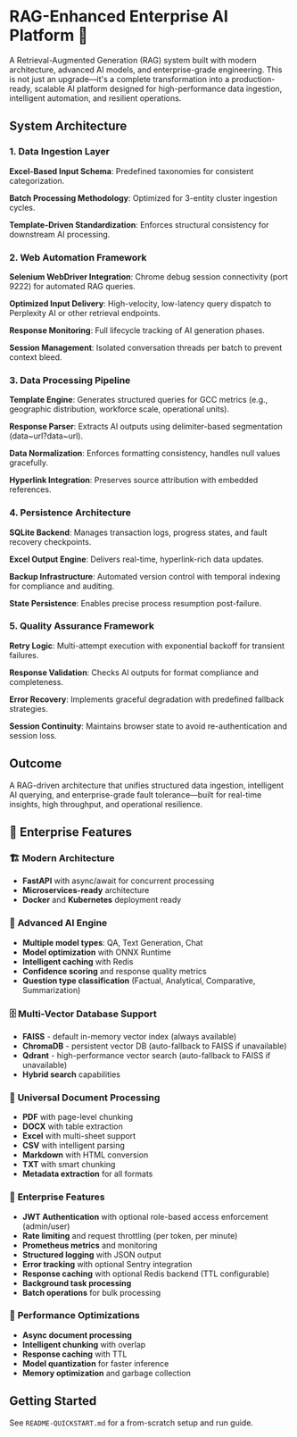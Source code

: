 # RAG-Enhanced Enterprise AI Platform 🚀

A Retrieval-Augmented Generation (RAG) system built with modern architecture, advanced AI models, and enterprise-grade engineering. This is not just an upgrade—it's a complete transformation into a production-ready, scalable AI platform designed for high-performance data ingestion, intelligent automation, and resilient operations.

## System Architecture

### 1. Data Ingestion Layer

**Excel-Based Input Schema**: Predefined taxonomies for consistent categorization.

**Batch Processing Methodology**: Optimized for 3-entity cluster ingestion cycles.

**Template-Driven Standardization**: Enforces structural consistency for downstream AI processing.

### 2. Web Automation Framework

**Selenium WebDriver Integration**: Chrome debug session connectivity (port 9222) for automated RAG queries.

**Optimized Input Delivery**: High-velocity, low-latency query dispatch to Perplexity AI or other retrieval endpoints.

**Response Monitoring**: Full lifecycle tracking of AI generation phases.

**Session Management**: Isolated conversation threads per batch to prevent context bleed.

### 3. Data Processing Pipeline

**Template Engine**: Generates structured queries for GCC metrics (e.g., geographic distribution, workforce scale, operational units).

**Response Parser**: Extracts AI outputs using delimiter-based segmentation (data~url?data~url).

**Data Normalization**: Enforces formatting consistency, handles null values gracefully.

**Hyperlink Integration**: Preserves source attribution with embedded references.

### 4. Persistence Architecture

**SQLite Backend**: Manages transaction logs, progress states, and fault recovery checkpoints.

**Excel Output Engine**: Delivers real-time, hyperlink-rich data updates.

**Backup Infrastructure**: Automated version control with temporal indexing for compliance and auditing.

**State Persistence**: Enables precise process resumption post-failure.

### 5. Quality Assurance Framework

**Retry Logic**: Multi-attempt execution with exponential backoff for transient failures.

**Response Validation**: Checks AI outputs for format compliance and completeness.

**Error Recovery**: Implements graceful degradation with predefined fallback strategies.

**Session Continuity**: Maintains browser state to avoid re-authentication and session loss.

## Outcome

A RAG-driven architecture that unifies structured data ingestion, intelligent AI querying, and enterprise-grade fault tolerance—built for real-time insights, high throughput, and operational resilience.

## 🌟 Enterprise Features

### 🏗️ **Modern Architecture**
- **FastAPI** with async/await for concurrent processing
- **Microservices-ready** architecture
- **Docker** and **Kubernetes** deployment ready

### 🤖 **Advanced AI Engine**
- **Multiple model types**: QA, Text Generation, Chat
- **Model optimization** with ONNX Runtime
- **Intelligent caching** with Redis
- **Confidence scoring** and response quality metrics
- **Question type classification** (Factual, Analytical, Comparative, Summarization)

### 🗄️ **Multi-Vector Database Support**
- **FAISS** - default in-memory vector index (always available)
- **ChromaDB** - persistent vector DB (auto-fallback to FAISS if unavailable)
- **Qdrant** - high-performance vector search (auto-fallback to FAISS if unavailable)
- **Hybrid search** capabilities

### 📄 **Universal Document Processing**
- **PDF** with page-level chunking
- **DOCX** with table extraction
- **Excel** with multi-sheet support
- **CSV** with intelligent parsing
- **Markdown** with HTML conversion
- **TXT** with smart chunking
- **Metadata extraction** for all formats

### 🔧 **Enterprise Features**
- **JWT Authentication** with optional role-based access enforcement (admin/user)
- **Rate limiting** and request throttling (per token, per minute)
- **Prometheus metrics** and monitoring
- **Structured logging** with JSON output
- **Error tracking** with optional Sentry integration
- **Response caching** with optional Redis backend (TTL configurable)
- **Background task processing**
- **Batch operations** for bulk processing

### 🚀 **Performance Optimizations**
- **Async document processing**
- **Intelligent chunking** with overlap
- **Response caching** with TTL
- **Model quantization** for faster inference
- **Memory optimization** and garbage collection 

## Getting Started

See `README-QUICKSTART.md` for a from-scratch setup and run guide.